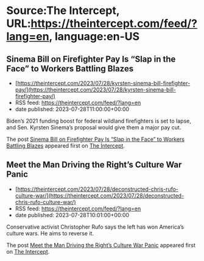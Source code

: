 # Source:The Intercept, URL:https://theintercept.com/feed/?lang=en, language:en-US

## Sinema Bill on Firefighter Pay Is “Slap in the Face” to Workers Battling Blazes
 - [https://theintercept.com/2023/07/28/kyrsten-sinema-bill-firefighter-pay/](https://theintercept.com/2023/07/28/kyrsten-sinema-bill-firefighter-pay/)
 - RSS feed: https://theintercept.com/feed/?lang=en
 - date published: 2023-07-28T11:00:00+00:00

<p>Biden’s 2021 funding boost for federal wildland firefighters is set to lapse, and Sen. Kyrsten Sinema’s proposal would give them a major pay cut.</p>
<p>The post <a href="https://theintercept.com/2023/07/28/kyrsten-sinema-bill-firefighter-pay/" rel="nofollow">Sinema Bill on Firefighter Pay Is “Slap in the Face” to Workers Battling Blazes</a> appeared first on <a href="https://theintercept.com" rel="nofollow">The Intercept</a>.</p>

## Meet the Man Driving the Right’s Culture War Panic
 - [https://theintercept.com/2023/07/28/deconstructed-chris-rufo-culture-war/](https://theintercept.com/2023/07/28/deconstructed-chris-rufo-culture-war/)
 - RSS feed: https://theintercept.com/feed/?lang=en
 - date published: 2023-07-28T10:01:00+00:00

<p>Conservative activist Christopher Rufo says the left has won America’s culture wars. He aims to reverse it.</p>
<p>The post <a href="https://theintercept.com/2023/07/28/deconstructed-chris-rufo-culture-war/" rel="nofollow">Meet the Man Driving the Right’s Culture War Panic</a> appeared first on <a href="https://theintercept.com" rel="nofollow">The Intercept</a>.</p>

